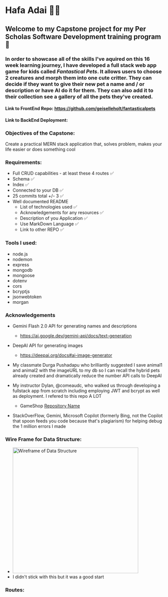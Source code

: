 
# Hafa Adai 🌻🐡

## Welcome to my Capstone project for my Per Scholas Software Development training program 🎊

### In order to showcase all of the skills I've aquired on this 16 week learning journey, I have developed a full stack web app game for kids called ***Fantastical Pets***. It allows users to choose 2 creatures and morph them into one cute critter. They can decide if they want to give their new pet a name and / or description or have AI do it for them. They can also add it to their collection see a gallery of all the pets they've created.

#### Link to FrontEnd Repo: https://github.com/geiselleholt/fantasticalpets
#### Link to BackEnd Deployment:

### Objectives of the Capstone:
Create a practical MERN stack application that, solves problem, makes your life easier or does something cool

### Requirements:
- Full CRUD capabilities - at least these 4 routes ✅
- Schema ✅
- Index ✅
- Connected to your DB ✅
- 25 commits total +/- 3 ✅
- Well documented README
    - List of technologies used ✅
    - Acknowledgements for any resources ✅
    - Description of you Application ✅
    - Use MarkDown Language ✅
    - Link to other REPO ✅

### Tools I used:
- node.js
- nodemon
- express
- mongodb
- mongoose
- dotenv
- cors
- bcryptjs
- jsonwebtoken
- morgan

### Acknowledgements
- Gemini Flash 2.0 API for generating names and descriptions
    - https://ai.google.dev/gemini-api/docs/text-generation

- DeepAI API for generating images
    - https://deepai.org/docs#ai-image-generator

- My classmate Durga Pushadapu who brilliantly suggested I save animal1 and animal2 with the imageURL to my db so I can recall the hybrid pets already created and dramatically reduce the number API calls to DeepAI

- My instructor Dylan, @comeaudc, who walked us through developing a fullstack app from scratch including employing JWT and bcrypt as well as deployment. I refered to this repo A LOT
    - GameShop [Repository Name](https://github.com/comeaudc/TheGamesShopBE)

- StackOverFlow, Gemini, Microsoft Copilot (formerly Bing, not the Copilot that spoon feeds you code because that's plagiarism) for helping debug the 1 million errors I made

### Wire Frame for Data Structure:
- <img src="src/images/dataStructure.png" alt="Wireframe of Data Structure" width="400">
- I didn't stick with this but it was a good start

### Routes:

